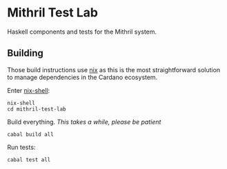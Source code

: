 # Mithril Test Lab

Haskell components and tests for the Mithril system.

## Building

Those build instructions use [nix](https://nixos.org) as this is the most straightforward solution to manage dependencies in the Cardano ecosystem.

Enter [nix-shell](https://nixos.org/manual/nix/stable/command-ref/nix-shell.html):

```
nix-shell
cd mithril-test-lab
```

Build everything. _This takes a while, please be patient_

```
cabal build all
```

Run tests:

```
cabal test all
```
